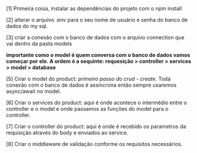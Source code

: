 [1] Primeira coisa, instalar as dependências do projeto com o npm install

[2] alterar o arquivo .env para o seu nome de usuário e senha do banco de dados do my sql.

[3] criar a conexão com o banco de dados com o arquivo connection que vai dentro da pasta models

**importante como o model é quem conversa com o banco de dados vamos começar por ele. A ordem é a sequinte: requesição > controller > services > model > database**

[5] Criar o model do product: *primeiro passo do crud - create*. Toda conexão com o banco de dados é assíncrona então sempre usaremos async/await no model.

[6] Criar o services do product: aqui é onde acontece o intermédio entre o controller e o model e onde passamos as funções do model para o controller.

[7] Criar o controller do product: aqui é onde é recebido os parametros da requisição através do body e enviados ao service.

[8] Criar o middleware de validação conforme os requisitos necessários.
